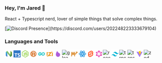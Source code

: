 ### Hey, I'm Jared 👋
React + Typescript nerd, lover of simple things that solve complex things.

[![Discord Presence](https://lanyard-profile-readme.vercel.app/api/202248223333679104?idleMessage=Probably%20doing%20something%20else...)](https://discord.com/users/202248223333679104)

<!-- ### Last Played Spotify 🎧

[<img src="https://jwyce-spotify.vercel.app/api/spotify-playing" alt="Spotify Now Playing" width="350" />](https://open.spotify.com/user/12169145527)
 -->
### Languages and Tools

[<img align="left" alt="neovim" height="26px" width="26px" src="https://raw.githubusercontent.com/BeardedBear/bearded-icons/master/icons/nvim.svg" />][neovim]
[<img align="left" alt="typescript" height="26px" width="26px" src="https://github.com/vscode-icons/vscode-icons/raw/master/icons/file_type_typescript_official.svg" />][ts]
[<img align="left" alt="node" height="26px" width="26px" src="https://github.com/vscode-icons/vscode-icons/raw/master/icons/file_type_node.svg" />][node]
[<img align="left" alt="rust" height="26px" width="26px" src="https://raw.githubusercontent.com/BeardedBear/bearded-icons/87232606252d2dba1dac3c86583c14d8c09b5574/icons/rust.svg" />][rust]
[<img align="left" alt="go" height="26px" width="26px" src="https://raw.githubusercontent.com/BeardedBear/bearded-icons/refs/heads/master/icons/go.svg" />][go]
[<img align="left" alt="zig" height="26px" width="26px" src="https://raw.githubusercontent.com/BeardedBear/bearded-icons/refs/heads/master/icons/zig.svg" />][zig]
[<img align="left" alt="elixir" height="26px" width="26px" src="https://raw.githubusercontent.com/BeardedBear/bearded-icons/refs/heads/master/icons/elixir.svg" />][elixir]
[<img align="left" alt="gleam" height="26px" width="26px" src="https://gleam.run/images/lucy/lucy.svg" />][gleam]
[<img align="left" alt="ocaml" height="26px" width="26px" src="https://raw.githubusercontent.com/BeardedBear/bearded-icons/refs/heads/master/icons/ocaml.svg" />][ocaml]
[<img align="left" alt="react" height="26px" width="26px" src="https://raw.githubusercontent.com/BeardedBear/bearded-icons/master/icons/reactts.svg" />][react]
[<img align="left" alt="svelte" height="26px" width="26px" src="https://raw.githubusercontent.com/BeardedBear/bearded-icons/refs/heads/master/icons/svelte.svg" />][svelte]
[<img align="left" alt="gql" height="26px" width="26px" src="https://raw.githubusercontent.com/BeardedBear/bearded-icons/master/icons/graphql.svg" />][graphql]
[<img align="left" alt="react native" height="26px" width="26px" src="https://raw.githubusercontent.com/Shopify/react-native-skia/refs/heads/main/apps/docs/static/img/logo.png" />][reactnative]
[<img align="left" alt="tailwind" height="26px" width="26px" src="https://raw.githubusercontent.com/BeardedBear/bearded-icons/87232606252d2dba1dac3c86583c14d8c09b5574/icons/tailwind.svg" />][tailwind]
[<img align="left" alt="trpc" height="26px" width="26px" src="https://trpc.io/img/logo.svg" />][trpc]
[<img align="left" alt="tanstack" height="26px" width="26px" src="https://svgl.app/library/tanstack.svg" />][tanstack]
[<img align="left" alt="vite" height="26px" width="26px" src="https://raw.githubusercontent.com/BeardedBear/bearded-icons/87232606252d2dba1dac3c86583c14d8c09b5574/icons/vite.svg" />][vite]
[<img align="left" alt="zod" height="26px" width="26px" src="https://zod.dev/logo/logo-glow.png" />][zod]

[neovim]: https://github.com/jwyce/.dotfiles
[ts]: https://www.typescriptlang.org/docs/
[node]: https://nodejs.org/en/docs/
[rust]: https://doc.rust-lang.org/book/title-page.html
[go]: https://go.dev/
[elixir]: https://hexdocs.pm/elixir/introduction.html
[zig]: https://ziglang.org/
[ocaml]: https://ocaml.org/
[gleam]: https://gleam.run/

[react]: https://react.dev/
[svelte]: https://svelte.dev/
[next]: https://nextjs.org/

[graphql]: https://graphql.org/
[reactnative]: https://reactnative.dev/

[tailwind]: https://tailwindcss.com/
[vite]: https://vitejs.dev/
[tanstack]: https://tanstack.com/
[trpc]: https://trpc.io/
[zod]: https://zod.dev
